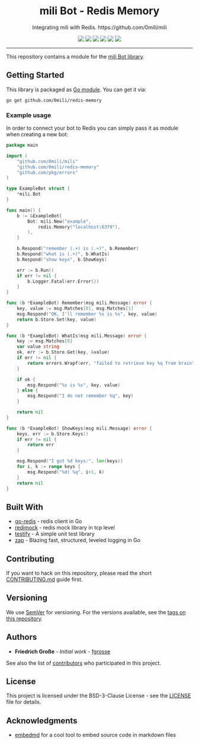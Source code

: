 <h1 align="center">mili Bot - Redis Memory</h1>
<p align="center">Integrating mili with Redis. https://github.com/0mili/mili</p>
<p align="center">
	<a href="https://github.com/0mili/redis-memory/releases"><img src="https://img.shields.io/github/tag/0mili/redis-memory.svg?label=version&color=brightgreen"></a>
	<a href="https://circleci.com/gh/0mili/redis-memory/tree/master"><img src="https://circleci.com/gh/0mili/redis-memory/tree/master.svg?style=shield"></a>
	<a href="https://goreportcard.com/report/github.com/0mili/redis-memory"><img src="https://goreportcard.com/badge/github.com/0mili/redis-memory"></a>
	<a href="https://codecov.io/gh/0mili/redis-memory"><img src="https://codecov.io/gh/0mili/redis-memory/branch/master/graph/badge.svg"/></a>
	<a href="https://pkg.go.dev/github.com/0mili/redis-memory?tab=doc"><img src="https://img.shields.io/badge/godoc-reference-blue.svg?color=blue"></a>
	<a href="https://github.com/0mili/redis-memory/blob/master/LICENSE"><img src="https://img.shields.io/badge/license-BSD--3--Clause-blue.svg"></a>
</p>

---

This repository contains a module for the [mili Bot library][mili].

## Getting Started

This library is packaged as [Go module][go-modules]. You can get it via:

```
go get github.com/0mili/redis-memory
```

### Example usage

In order to connect your bot to Redis you can simply pass it as module when
creating a new bot:

[embedmd]:# (_examples/main.go)
```go
package main

import (
	"github.com/0mili/mili"
	"github.com/0mili/redis-memory"
	"github.com/pkg/errors"
)

type ExampleBot struct {
	*mili.Bot
}

func main() {
	b := &ExampleBot{
		Bot: mili.New("example",
			redis.Memory("localhost:6379"),
		),
	}

	b.Respond("remember (.+) is (.+)", b.Remember)
	b.Respond("what is (.+)", b.WhatIs)
	b.Respond("show keys", b.ShowKeys)

	err := b.Run()
	if err != nil {
		b.Logger.Fatal(err.Error())
	}
}

func (b *ExampleBot) Remember(msg mili.Message) error {
	key, value := msg.Matches[0], msg.Matches[1]
	msg.Respond("OK, I'll remember %s is %s", key, value)
	return b.Store.Set(key, value)
}

func (b *ExampleBot) WhatIs(msg mili.Message) error {
	key := msg.Matches[0]
	var value string
	ok, err := b.Store.Get(key, &value)
	if err != nil {
		return errors.Wrapf(err, "failed to retrieve key %q from brain", key)
	}

	if ok {
		msg.Respond("%s is %s", key, value)
	} else {
		msg.Respond("I do not remember %q", key)
	}

	return nil
}

func (b *ExampleBot) ShowKeys(msg mili.Message) error {
	keys, err := b.Store.Keys()
	if err != nil {
		return err
	}

	msg.Respond("I got %d keys:", len(keys))
	for i, k := range keys {
		msg.Respond("%d) %q", i+1, k)
	}
	return nil
}
```

## Built With

* [go-redis](https://github.com/go-redis/redis) - redis client in Go
* [redimock](https://github.com/fzerorubigd/redimock) - redis mock library in tcp level
* [testify](https://github.com/stretchr/testify) - A simple unit test library
* [zap](https://github.com/uber-go/zap) - Blazing fast, structured, leveled logging in Go

## Contributing

If you want to hack on this repository, please read the short [CONTRIBUTING.md](CONTRIBUTING.md)
guide first.

## Versioning

We use [SemVer](http://semver.org/) for versioning. For the versions available,
see the [tags on this repository][tags]. 

## Authors

- **Friedrich Große** - *Initial work* - [fgrosse](https://github.com/fgrosse)

See also the list of [contributors][contributors] who participated in this project.

## License

This project is licensed under the BSD-3-Clause License - see the [LICENSE](LICENSE) file for details.

## Acknowledgments

- [embedmd][embedmd] for a cool tool to embed source code in markdown files

[mili]: https://github.com/0mili/mili
[go-modules]: https://github.com/golang/go/wiki/Modules
[tags]: https://github.com/0mili/redis-memory/tags
[contributors]: https://github.com/0mili/redis-memory/contributors
